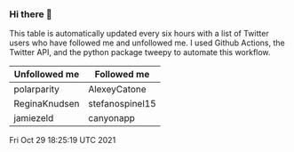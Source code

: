 ### Hi there 👋

This table is automatically updated every six hours with a list of Twitter users who have followed me and unfollowed me. I used Github Actions, the Twitter API, and the python package tweepy to automate this workflow.

| Unfollowed me |  Followed me |
| --- | --- |
|polarparity|AlexeyCatone|
|ReginaKnudsen|stefanospinel15|
|jamiezeld|canyonapp|
Fri Oct 29 18:25:19 UTC 2021

